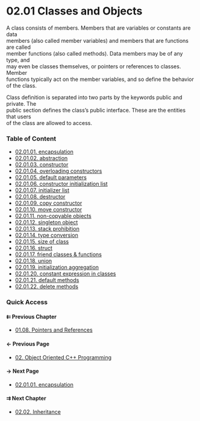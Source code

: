 # 02.01 Classes and Objects

A class consists of members. Members that are variables or constants are data  
members (also called member variables) and members that are functions are called  
member functions (also called methods). Data members may be of any type, and  
may even be classes themselves, or pointers or references to classes. Member  
functions typically act on the member variables, and so define the behavior of the class.

Class definition is separated into two parts by the keywords public and private. The  
public section defines the class’s public interface. These are the entities that users  
of the class are allowed to access.

### Table of Content

* [02.01.01. encapsulation](./01.encapsulation.md)
* [02.01.02. abstraction](./02.abstraction.md)
* [02.01.03. constructor](./03.constructor.md)
* [02.01.04. overloading constructors](./04.overloading.md)
* [02.01.05. default parameters](./05.defaults.md)
* [02.01.06. constructor initialization list](./06.initialization.md)
* [02.01.07. initializer list](./07.initializer_list.md)
* [02.01.08. destructor](./08.destructor.md)
* [02.01.09. copy constructor](./09.copy_constructor.md)
* [02.01.10. move constructor](./10.move_constructor.md)
* [02.01.11. non-copyable objects](./11.non_copyable.md)
* [02.01.12. singleton object](./12.singleton.md)
* [02.01.13. stack prohibition](./13.stack_prohibition.md)
* [02.01.14. type conversion](./14.conversion.md)
* [02.01.15. size of class](./15.sizeof.md)
* [02.01.16. struct](./16.struct.md)
* [02.01.17. friend classes & functions](./17.friend.md)
* [02.01.18. union](./18.union.md)
* [02.01.19. initialization aggregation](./19.aggregation.md)
* [02.01.20. constant expression in classes](./20.constexpr.md)
* [02.01.21. default methods](./21.default-methods.md)
* [02.01.22. delete methods](./22.deleted-methods.md)

### Quick Access

<div class="previous_chapter pagination">

#### &#8647; Previous Chapter

* [01.08. Pointers and References](./../../01.the_basics/08.pointers&references/README.md)
</div>

<div class="previous_page pagination">

#### &#8592; Previous Page

* [02. Object Oriented C++ Programming](./../../02.object_oriented/README.md)

</div>
<div class="next_page pagination">

#### &#8594; Next Page

* [02.01.01. encapsulation](./../../02.object_oriented/01.classes&objects/01.encapsulation.md)

</div>
<div class="next_chapter pagination">

#### &#8649; Next Chapter

* [02.02. Inheritance](./../../02.object_oriented/02.inheritance/README.md)

</div>
